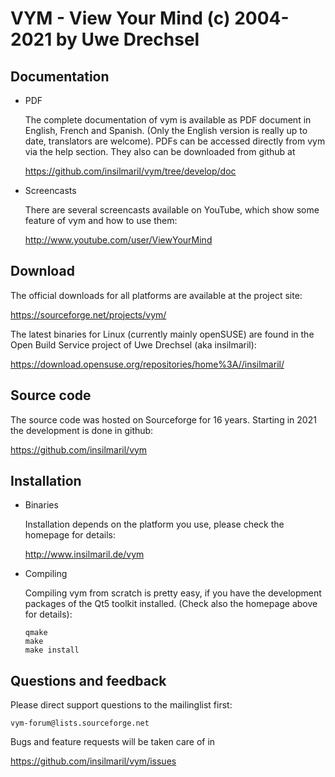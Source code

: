 VYM - View Your Mind (c) 2004-2021 by Uwe Drechsel
==================================================

Documentation
-------------

* PDF

    The complete documentation of vym is available as PDF document in
    English, French and Spanish. (Only the English version is really up
    to date, translators are welcome). PDFs can be accessed directly from
    vym via the help section. They also can be downloaded from github at

    https://github.com/insilmaril/vym/tree/develop/doc

* Screencasts

    There are several screencasts available on YouTube, which show some
    feature of vym and how to use them:

    http://www.youtube.com/user/ViewYourMind


Download
--------

The official downloads for all platforms are available at the project
site:

https://sourceforge.net/projects/vym/

The latest binaries for Linux (currently mainly openSUSE) are found in the
Open Build Service project of Uwe Drechsel (aka insilmaril):

https://download.opensuse.org/repositories/home%3A//insilmaril/


Source code
-----------

The source code was hosted on Sourceforge for 16 years. Starting in
2021 the development is done in github:

https://github.com/insilmaril/vym


Installation
------------

* Binaries

    Installation depends on the platform you use, please check the
    homepage for details:

    http://www.insilmaril.de/vym

* Compiling

    Compiling vym from scratch is pretty easy, if you have the
    development packages of the Qt5 toolkit installed. (Check also the
    homepage above for details):

      qmake
      make
      make install


Questions and feedback
----------------------

Please direct support questions to the mailinglist first: 

    vym-forum@lists.sourceforge.net

Bugs and feature requests will be taken care of in 

  https://github.com/insilmaril/vym/issues

